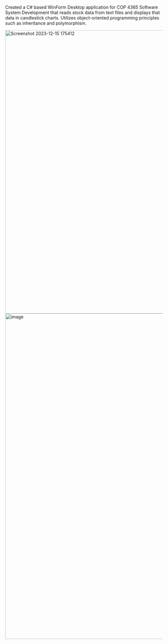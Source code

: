 Created a C# based WinForm Desktop application for COP 4365 Software System Development that reads stock data from text files and displays that data in candlestick charts. Utilizes object-oriented programming principles such as inheritance and polymorphism.

<img width="906" alt="Screenshot 2023-12-15 175412" src="https://github.com/Tyler-Eaton/stock_tracker/assets/51467130/ad520e73-4410-4417-a78f-1a7515985f40">

<img width="1041" alt="image" src="https://github.com/Tyler-Eaton/stock_tracker/assets/51467130/88cae0ff-1514-4d26-a6fc-ec6d854bf9d1">

